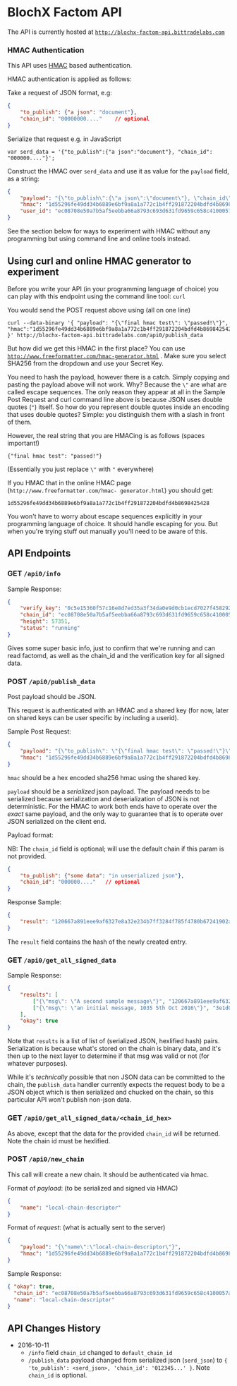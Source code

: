 # BlochX Factom API

The API is currently hosted at [`http://blochx-factom-api.bittradelabs.com`](`http://blochx-factom-api.bittradelabs.com`)

### HMAC Authentication

This API uses [HMAC](https://en.wikipedia.org/wiki/Hash-based_message_authentication_code)
based authentication.

HMAC authentication is applied as follows:

Take a request of JSON format, e.g:

```json
{
    "to_publish": {"a json": "document"},
    "chain_id": "00000000...."    // optional
}
```

Serialize that request e.g. in JavaScript

`var serd_data = '{"to_publish":{"a json":"document"}, "chain_id": "000000...."}';`

Construct the HMAC over `serd_data` and use it as value for the `payload` field, as a string:

```json
{
    "payload": "{\"to_publish\":{\"a json\":\"document\"}, \"chain_id\": \"000000....\"}",
    "hmac": "1d55296fe49dd34b6889e6bf9a8a1a772c1b4ff291872204bdfd4b8698425428",
    "user_id": "ec08708e50a7b5af5eebba66a8793c693d631fd9659c658c4100057ae8151268"  // optional, not currently used
}
```

See the section below for ways to experiment with HMAC without any programming
but using command line and online tools instead.

## Using curl and online HMAC generator to experiment

Before you write your API (in your programming language of choice) you can play with
this endpoint using the command line tool: `curl`

You would send the POST request above using (all on one line)

    curl --data-binary '{ "payload": "{\"final hmac test\": \"passed!\"}",     "hmac":"1d55296fe49dd34b6889e6bf9a8a1a772c1b4ff291872204bdfd4b8698425428" }' http://blochx-factom-api.bittradelabs.com/api0/publish_data

But how did we get this HMAC in the first place? You can use [`http://www.freeformatter.com/hmac-generator.html`](http://www.freeformatter.com/hmac-generator.html) . Make sure you select SHA256 from the dropdown and use your Secret Key.

You need to hash the payload, however there is a catch. Simply copying and
pasting the payload above will not work. Why? Because the `\"` are what are
called escape sequences. The only reason they appear at all in the Sample Post
Request and curl command line above is because JSON uses double quotes (`"`)
itself. So how do you represent double quotes inside an encoding that uses
double quotes? Simple: you distinguish them with a slash in front of them.

However, the real string that you are HMACing is as follows (spaces important!)

    {"final hmac test": "passed!"}

(Essentially you just replace `\"` with `"` everywhere)

If you HMAC that in the online HMAC page (`http://www.freeformatter.com/hmac-
generator.html`) you should get:

    1d55296fe49dd34b6889e6bf9a8a1a772c1b4ff291872204bdfd4b8698425428

You won't have to worry about escape sequences explicitly in your programming
language of choice. It should handle escaping for you. But when you're trying
stuff out manually you'll need to be aware of this.

## API Endpoints

### GET `/api0/info`

Sample Response:

```json
{
    "verify_key": "0c5e15360f57c16e8d7ed35a3f34da0e9d0cb1ecd7027f458292b096eac41aab",
    "chain_id": "ec08708e50a7b5af5eebba66a8793c693d631fd9659c658c4100057ae8151268",
    "height": 57351,
    "status": "running"
}
```

Gives some super basic info, just to confirm that we're running and can read factomd, as well as the chain_id and the verification key for all signed data.

### POST `/api0/publish_data`

Post payload should be JSON.

This request is authenticated with an HMAC and a shared key (for now, later on shared keys can be user specific by including a userid).

Sample Post Request:

```json
{
    "payload": "{\"to_publish\": \"{\"final hmac test\": \"passed!\"}\"}",
    "hmac": "1d55296fe49dd34b6889e6bf9a8a1a772c1b4ff291872204bdfd4b8698425428"
}
```

`hmac` should be a hex encoded sha256 hmac using the shared key.

`payload` should be a _serialized_ json payload. The payload needs to be serialized because serialization and deserialization of JSON is not deterministic.
For the HMAC to work both ends have to operate over the _exact_ same payload, and the only way to guarantee that is to operate over JSON serialized on the client end.

Payload format:

NB: The `chain_id` field is optional; will use the default chain if this param is not provided.

```json
{
    "to_publish": {"some data": "in unserialized json"},
    "chain_id": "000000...."   // optional
}
```


Response Sample:

```json
{
    "result": "120667a891eee9af6327e8a32e234b7ff3284f785f4780b67241902ab646f2f8"
}
```

The `result` field contains the hash of the newly created entry.

### GET `/api0/get_all_signed_data`

Sample Response:

```json
{
    "results": [
        ["{\"msg\": \"A second sample message\"}", "120667a891eee9af6327e8a32e234b7ff3284f785f4780b67241902ab646f2f8"],
        ["{\"msg\": \"an initial message, 1035 5th Oct 2016\"}", "3e1d01618cb59afd98109110d120763e93251ce162f736f243325d3543f52271"]
    ],
    "okay": true
}
```

Note that `results` is a list of list of (serialized JSON, hexlified hash) pairs. Serialization is because what's stored on the chain is binary data, and it's then up to the next layer to determine if that msg was valid or not (for whatever purposes).

While it's _technically_ possible that non JSON data can be committed to the chain, the `publish_data` handler currently expects the request body to be a JSON object which is then serialized and chucked on the chain, so this particular API won't publish non-json data.

### GET `/api0/get_all_signed_data/<chain_id_hex>`

As above, except that the data for the provided `chain_id` will be returned. Note the chain id must be hexlified.

### POST `/api0/new_chain`

This call will create a new chain. It should be authenticated via hmac.

Format of _payload_: (to be serialized and signed via HMAC)

```json
{
    "name": "local-chain-descriptor"
}
```

Format of _request_: (what is actually sent to the server)

```json
{
    "payload": "{\"name\":\"local-chain-descriptor\"}",
    "hmac": "1d55296fe49dd34b6889e6bf9a8a1a772c1b4ff291872204bdfd4b8698425428"
}
```

Sample Response:

```json
{ "okay": true,
  "chain_id": "ec08708e50a7b5af5eebba66a8793c693d631fd9659c658c4100057ae8151268",
  "name": "local-chain-descriptor"
}
```


## API Changes History

* 2016-10-11
  * `/info` field `chain_id` changed to `default_chain_id`
  * `/publish_data` payload changed from serialized json (`serd_json`) to `{ 'to_publish': <serd_json>, 'chain_id': '012345...' }`. Note `chain_id` is optional.